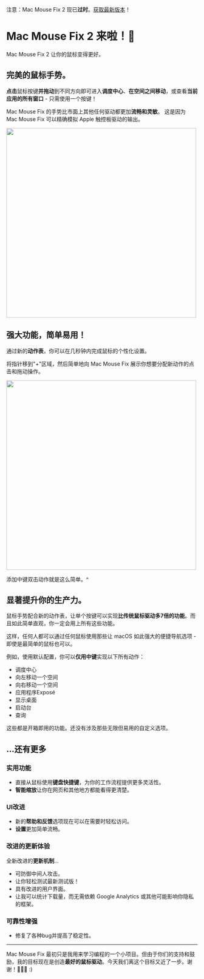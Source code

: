 注意：Mac Mouse Fix 2 现已**过时**。[获取最新版本](https://github.com/noah-nuebling/mac-mouse-fix/releases)！

# Mac Mouse Fix 2 来啦！🎉

Mac Mouse Fix 2 让你的鼠标变得更好。

## 完美的鼠标手势。

**点击**鼠标按键**并拖动**到不同方向即可进入**调度中心**、**在空间之间移动**，或查看**当前应用的所有窗口** - 只需使用一个按键！

Mac Mouse Fix 的手势比市面上其他任何驱动都更加**流畅和灵敏**。
这是因为 Mac Mouse Fix 可以精确模拟 Apple 触控板驱动的输出。

<img width=500px src="https://user-images.githubusercontent.com/40808343/149643011-cc3311f1-af5c-453a-8206-2c6496d73d61.gif">

## 强大功能，简单易用！

通过新的**动作表**，你可以在几秒钟内完成鼠标的个性化设置。

将指针移到"+"区域，然后简单地向 Mac Mouse Fix 展示你想要分配新动作的点击和拖动操作。

<img width=500px src="https://user-images.githubusercontent.com/40808343/149642392-d0e25cf9-b49b-4398-b2e9-af2e810c8594.gif">

添加中键双击动作就是这么简单。^

## 显著提升你的生产力。

鼠标手势配合新的动作表，让单个按键可以实现**比传统鼠标驱动多7倍的功能**。而且如此简单直观，你一定会用上所有这些功能。

这样，任何人都可以通过任何鼠标使用那些让 macOS 如此强大的便捷导航选项 - 即使是最简单的鼠标也可以。

例如，使用默认配置，你可以**仅用中键**实现以下所有动作：

- 调度中心
- 向左移动一个空间
- 向右移动一个空间
- 应用程序Exposé
- 显示桌面
- 启动台
- 查询

这些都是开箱即用的功能。还没有涉及那些无限但易用的自定义选项。

## ...还有更多

### 实用功能

- 直接从鼠标使用**键盘快捷键**，为你的工作流程提供更多灵活性。
- **智能缩放**让你在网页和其他地方都能看得更清楚。

### UI改进

- 新的**帮助和反馈**选项现在可以在需要时轻松访问。
- **设置**更加简单流畅。

### 改进的更新体验

全新改进的**更新机制**...

- 可防御中间人攻击。
- 让你轻松测试最新测试版！
- 具有改进的用户界面。
- 让我可以统计下载量，而无需依赖 Google Analytics 或其他可能影响你隐私的框架。

### 可靠性增强

- 修复了各种bug并提高了稳定性。

---

Mac Mouse Fix 最初只是我用来学习编程的一个小项目。但由于你们的支持和鼓励，我的目标现在是创造**最好的鼠标驱动**。今天我们离这个目标又近了一步。谢谢！🚀🚀🚀 :)